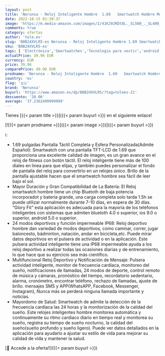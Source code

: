 ```yaml
---
layout: post
title: 'Nerunsa - Reloj Inteligente Hombre  1.69   Smartwatch Hombre Mujer 24 Deportivo Modos IP68 Impermeable Reloj Deportivo con Pulsómetro Monitor de Sueño Monitores Cronómetros Calorías Podómetro para Android iOS'
date: 2022-10-15 01:39:37
image: 'https://m.media-amazon.com/images/I/41KJ9JRDt8L._SL500_._SL400_.jpg'
comments: true
category: ofertas
author: 'tole.es'
slug: 'B0B24XVLR5-es Nerunsa - Reloj Inteligente Hombre 1.69 Smartwatch Hombre...'
sku: 'B0B24XVLR5-es'
tags: [ 'Electrónica','Smartwatches','Tecnología para vestir','android','nerunsa','🇪🇸', ]
actualPrice: 39.96 EUR
currency: EUR
price: 39.96
comparePrice: 49.99 EUR
prodname: 'Nerunsa - Reloj Inteligente Hombre  1.69   Smartwatch Hombre Mujer 24 Deportivo Modos IP68 Impermeable Reloj Deportivo con Pulsómetro Monitor de Sueño Monitores Cronómetros Calorías Podómetro para Android iOS'
country: 'es'
flag: '🇪🇸'
brand: 'Nerunsa'
buyurl: 'https://www.amazon.es/dp/B0B24XVLR5/?tag=tolees-21'
descuento: '20.06'
average: '37.2362499999999'
---
```


Tienes [{{< param title >}}]({{< param buyurl >}}) en el siguiente enlace!

[![{{< param prodname >}}]({{< param image >}})]({{< param buyurl >}})

ℹ️:

- 1.69 pulgadas Pantalla Táctil Completa y Esfera Personalizada(Admite Español): Smartwatch con una pantalla TFT-LCD de 1.69 que proporciona una excelente calidad de imagen, es un gran avance en el reloj de fitness con botón táctil. El reloj inteligente tiene más de 100 diales en línea para que elijas, y también puedes personalizar el fondo de pantalla del reloj para convertirlo en un relojes único. Brillo de la pantalla ajustable hacen que el smartwatch hombre sea fácil de leer bajo el sol.
- Mayor Duración y Gran Compatibilidad de La Batería: El Reloj smartwatch hombre tiene un chip Bluetoth de baja potencia incorporadot y batería grande, una carga completa solo tarda 1.5h se puede utilizar normalmente durante 7-10 días, en espera de 30 días. “Glory Fit” esta aplicación es adecuada para la mayoría de los teléfonos inteligentes con sistemas que admiten bluetoth 4.0 o superior, ios 9.0 o superior, android 5.0 o superior.
- 24 modos deportivos y función impermeable IP68: Reloj deportivo hombre dan variedad de modos deportivos, como caminar, correr, jugar baloncesto, bádminton, natación, andar en bicicleta,etc. Puede mirar datos deportivos en el pulsera de actividad o en la aplicación. Este pulsera actividad inteligente tiene una IP68 impermeable ayuda a los reloj deportivo a realizar todas las ocasiones diarias y de entrenamiento, lo que hace que su ejercicio sea más científico.
- Multifuncional Reloj Deportivo y Notificación de Mensaje: Pulsera actividad inteligente, monitor de frecuencia cardíaca, monitoreo del sueño, notificaciones de llamadas, 24 modos de deporte, control remoto de música y cámaras, pronóstico del tiempo, recordatorio sedentario, alarma, cronómetro, encontrar teléfono, rechazo de llamadas, ajuste de brillo. mensajes SMS y APP(WhatsAPP, Facebook, Messenger, Instagram), Nunca más se perderá ninguna llamada importante y noticias.
- Mayordomo de Salud: Smartwatch de admite la detección de la frecuencia cardíaca las 24 horas y la monitorización de la calidad del sueño. Este relojes inteligentes hombre monitorea automática y continuamente su ritmo cardíaco diario en tiempo real y monitorea su sueño, registra su tiempo de sueño nocturno, la calidad del sueño(sueño profundo y sueño ligero). Puede ver datos detallados en la aplicación para ayudarlo a ajustar su estilo de vida para mejorar su calidad de vida y mantener la salud.

[🛒 Accede a la oferta!!]({{< param buyurl >}})
